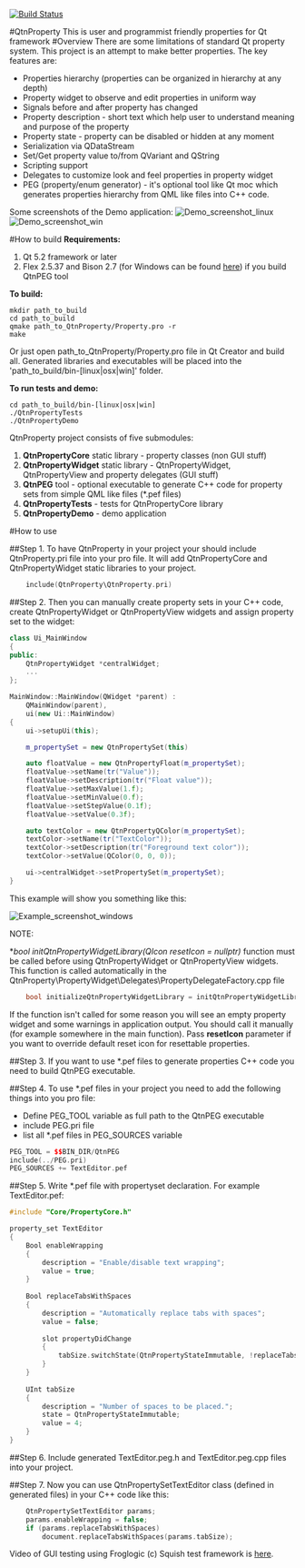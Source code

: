 [![Build Status](https://travis-ci.org/lexxmark/QtnProperty.svg?branch=master)](https://travis-ci.org/lexxmark/QtnProperty)

#QtnProperty
This is user and programmist friendly properties for Qt framework
#Overview
There are some limitations of standard Qt property system.
This project is an attempt to make better properties.
The key features are:

* Properties hierarchy (properties can be organized in hierarchy at any depth)
* Property widget to observe and edit properties in uniform way
* Signals before and after property has changed
* Property description - short text which help user to understand meaning and purpose of the property
* Property state - property can be disabled or hidden at any moment
* Serialization via QDataStream
* Set/Get property value to/from QVariant and QString
* Scripting support
* Delegates to customize look and feel properties in property widget
* PEG (property/enum generator) - it's optional tool like Qt moc which generates properties hierarchy from QML like files into C++ code.

Some screenshots of the Demo application:
![Demo_screenshot_linux](Docs/img/Demo1.png)
![Demo_screenshot_win](Docs/img/DemoWin.png)

#How to build
**Requirements:**

1. Qt 5.2 framework or later
2. Flex 2.5.37 and Bison 2.7 (for Windows can be found [here](http://sourceforge.net/projects/winflexbison/)) if you build QtnPEG tool

**To build:**
  
    mkdir path_to_build
    cd path_to_build
    qmake path_to_QtnProperty/Property.pro -r
    make

Or just open path\_to\_QtnProperty/Property.pro file in Qt Creator and build all.
Generated libraries and executables will be placed into the 'path\_to\_build/bin-[linux|osx|win]' folder.
  
**To run tests and demo:**

    cd path_to_build/bin-[linux|osx|win]
    ./QtnPropertyTests
    ./QtnPropertyDemo

QtnProperty project consists of five submodules:

1. **QtnPropertyCore** static library - property classes (non GUI stuff)
2. **QtnPropertyWidget** static library - QtnPropertyWidget, QtnPropertyView and property delegates (GUI stuff)
3. **QtnPEG** tool - optional executable to generate C++ code for property sets from simple QML like files (*.pef files)
4. **QtnPropertyTests** - tests for QtnPropertyCore library
5. **QtnPropertyDemo** - demo application

#How to use

##Step 1.
To have QtnProperty in your project your should include QtnProperty.pri file into your pro file. It will add QtnPropertyCore and QtnPropertyWidget static libraries to your project.
```C++
    include(QtnProperty\QtnProperty.pri)
```

##Step 2.
Then you can manually create property sets in your C++ code, create QtnPropertyWidget or QtnPropertyView widgets and assign property set to the widget:

```C++
class Ui_MainWindow
{
public:
    QtnPropertyWidget *centralWidget;
    ...
};

MainWindow::MainWindow(QWidget *parent) :
    QMainWindow(parent),
    ui(new Ui::MainWindow)
{
    ui->setupUi(this);

    m_propertySet = new QtnPropertySet(this)

    auto floatValue = new QtnPropertyFloat(m_propertySet);
    floatValue->setName(tr("Value"));
    floatValue->setDescription(tr("Float value"));
    floatValue->setMaxValue(1.f);
    floatValue->setMinValue(0.f);
    floatValue->setStepValue(0.1f);
    floatValue->setValue(0.3f);

    auto textColor = new QtnPropertyQColor(m_propertySet);
    textColor->setName(tr("TextColor"));
    textColor->setDescription(tr("Foreground text color"));
    textColor->setValue(QColor(0, 0, 0));

    ui->centralWidget->setPropertySet(m_propertySet);
}
```
This example will show you something like this:

![Example_screenshot_windows](Docs/img/Example1.png)

NOTE:

**bool initQtnPropertyWidgetLibrary(QIcon *resetIcon = nullptr)** function must be called before using QtnPropertyWidget or QtnPropertyView widgets. This function is called automatically in the QtnProperty\PropertyWidget\Delegates\PropertyDelegateFactory.cpp file
```C++
    bool initializeQtnPropertyWidgetLibrary = initQtnPropertyWidgetLibrary();
```

If the function isn't called for some reason you will see an empty property widget and some warnings in application output. You should call it manually (for example somewhere in the main function). Pass **resetIcon**  parameter if you want to override default reset icon for resettable properties.

##Step 3.
If you want to use *.pef files to generate properties C++ code you need to build QtnPEG executable.

##Step 4.
To use *.pef files in your project you need to add the following things into you pro file:

* Define PEG_TOOL variable as full path to the QtnPEG executable
* include PEG.pri file
* list all *.pef files in PEG_SOURCES variable

```C++
PEG_TOOL = $$BIN_DIR/QtnPEG
include(../PEG.pri)
PEG_SOURCES += TextEditor.pef
```

##Step 5.
Write *.pef file with propertyset declaration. For example TextEditor.pef:
  
```C++
#include "Core/PropertyCore.h"

property_set TextEditor
{
    Bool enableWrapping
    {
        description = "Enable/disable text wrapping";
        value = true;
    }
    
    Bool replaceTabsWithSpaces
    {
        description = "Automatically replace tabs with spaces";
        value = false;
            
        slot propertyDidChange
        {
            tabSize.switchState(QtnPropertyStateImmutable, !replaceTabsWithSpaces);
        }
    }
    
    UInt tabSize
    {
        description = "Number of spaces to be placed.";
        state = QtnPropertyStateImmutable;
        value = 4;
    }
}
```
    
##Step 6.
Include generated TextEditor.peg.h and TextEditor.peg.cpp files into 
your project.

##Step 7.
Now you can use QtnPropertySetTextEditor class (defined in generated files) in your C++ code like this:
```C++
    QtnPropertySetTextEditor params;
    params.enableWrapping = false;
    if (params.replaceTabsWithSpaces)
        document.replaceTabsWithSpaces(params.tabSize);
```

Video of GUI testing using Froglogic (c) Squish test framework is [here](https://www.youtube.com/watch?v=lCmM13vPWBU).

